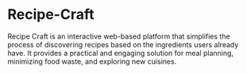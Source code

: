 # Recipe-Craft
Recipe Craft is an interactive web-based platform that simplifies the process of discovering recipes based on the ingredients users already have. It provides a practical and engaging solution for meal planning, minimizing food waste, and exploring new cuisines.
